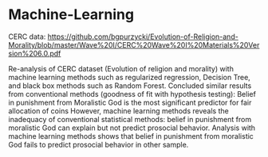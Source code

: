 # Machine-Learning

CERC data: https://github.com/bgpurzycki/Evolution-of-Religion-and-Morality/blob/master/Wave%20I/CERC%20Wave%20I%20Materials%20Version%206.0.pdf

Re-analysis of CERC dataset (Evolution of religion and morality) with machine learning methods such as regularized regression, Decision Tree, and black box methods such as Random Forest.
Concluded similar results from conventional methods (goodness of fit with hypothesis testing): Belief in punishment from Moralistic God is the most significant predictor for fair allocation of coins
However, machine learning methods reveals the inadequacy of conventional statistical methods: belief in punishment from moralistic God can explain but not predict prosocial behavior. Analysis with machine learning methods shows that belief in punishment from moralistic God fails to predict prosocial behavior in other sample.
